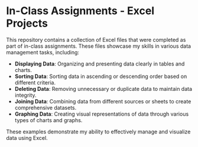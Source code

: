 # In-Class Assignments - Excel Projects

This repository contains a collection of Excel files that were completed as part of in-class assignments. These files showcase my skills in various data management tasks, including:

- **Displaying Data**: Organizing and presenting data clearly in tables and charts.
- **Sorting Data**: Sorting data in ascending or descending order based on different criteria.
- **Deleting Data**: Removing unnecessary or duplicate data to maintain data integrity.
- **Joining Data**: Combining data from different sources or sheets to create comprehensive datasets.
- **Graphing Data**: Creating visual representations of data through various types of charts and graphs.

These examples demonstrate my ability to effectively manage and visualize data using Excel.
